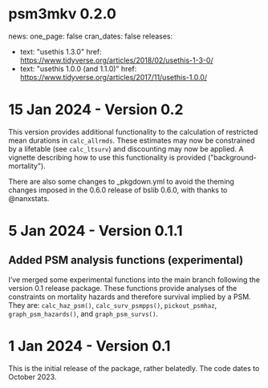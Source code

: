 # psm3mkv 0.2.0

news:
 one_page: false
 cran_dates: false
 releases:
 - text: "usethis 1.3.0"
   href: https://www.tidyverse.org/articles/2018/02/usethis-1-3-0/
 - text: "usethis 1.0.0 (and 1.1.0)"
   href: https://www.tidyverse.org/articles/2017/11/usethis-1.0.0/

# 15 Jan 2024 - Version 0.2

This version provides additional functionality to the calculation of restricted mean durations in `calc_allrmds`. These estimates may now be constrained by a lifetable (see `calc_ltsurv`) and discounting may now be applied. A vignette describing how to use this functionality is provided ("background-mortality").

There are also some changes to _pkgdown.yml to avoid the theming changes imposed in the 0.6.0 release of bslib 0.6.0, with thanks to @nanxstats.

# 5 Jan 2024 - Version 0.1.1

## Added PSM analysis functions (experimental)

I’ve merged some experimental functions into the main branch following the version 0.1 release package. These functions provide analyses of the constraints on mortality hazards and therefore survival implied by a PSM. They are: `calc_haz_psm()`, `calc_surv_psmpps()`, `pickout_psmhaz`, `graph_psm_hazards()`, and `graph_psm_survs()`.

# 1 Jan 2024 - Version 0.1

This is the initial release of the package, rather belatedly. The code dates to October 2023.

